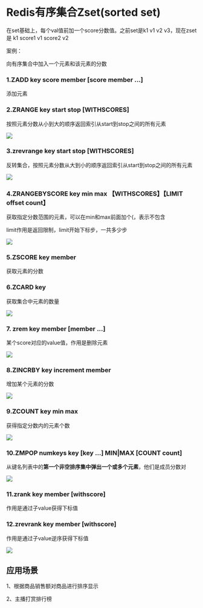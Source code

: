 # Redis有序集合Zset(sorted set)

在set基础上，每个val值前加一个score分数值。之前set是k1 v1 v2 v3，现在zset是 k1 score1 v1 score2 v2

案例：

向有序集合中加入一个元素和该元素的分数

### 1.ZADD key score member [score member ...] 

添加元素

### 2.ZRANGE key start stop [WITHSCORES]

按照元素分数从小到大的顺序返回索引从start到stop之间的所有元素

![](images/51.zset-zrange.png)

### 3.zrevrange key start stop [WITHSCORES]

反转集合，按照元素分数从大到小的顺序返回索引从start到stop之间的所有元素

![](images/52.zset-zrevrange.png)

### 4.ZRANGEBYSCORE key min max 【WITHSCORES】【LIMIT offset count】

获取指定分数范围的元素，可以在min和max前面加个(，表示不包含

limit作用是返回限制，limit开始下标步，一共多少步

![](images/53.zset-zrangebyscore.png)

### 5.ZSCORE key member

获取元素的分数

### 6.ZCARD key

获取集合中元素的数量

![](images/54.zset-zcard.png)

### 7. zrem key member [member ...]

某个score对应的value值，作用是删除元素

![](images/55.zset-zrem.png)

### 8.ZINCRBY key increment member

增加某个元素的分数

![](images/56.zset-incrby.png)

### 9.ZCOUNT key min max

获得指定分数内的元素个数

![](images/57.zset-zcount.png)

### 10.ZMPOP numkeys key [key ...] MIN|MAX [COUNT count]

从键名列表中的**第一个非空排序集中弹出一个或多个元素**，他们是成员分数对

![](images/58.zset-zmpop.jpg)

### 11.zrank key member [withscore]

作用是通过子value获得下标值

### 12.zrevrank key member [withscore]

作用是通过子value逆序获得下标值

![](images/59.zset-zrank.png)

## 应用场景

1、根据商品销售额对商品进行排序显示

2、主播打赏排行榜




